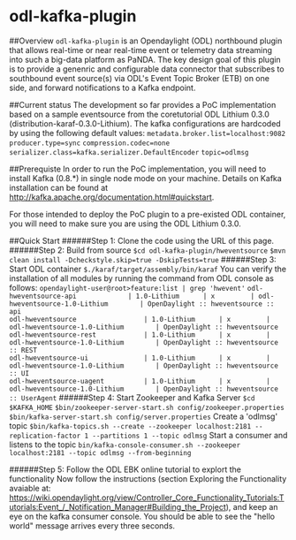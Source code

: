 # odl-kafka-plugin
##Overview
`odl-kafka-plugin` is an Opendaylight (ODL)  northbound plugin that allows real-time or near real-time event or telemetry data streaming into such a big-data platform as PaNDA. The key design goal of this plugin is to provide a genenric and configurable data connector that subscribes to southbound event source(s) via ODL's Event Topic Broker (ETB) on one side, and forward notifications to a Kafka endpoint.

##Current status
The development so far provides a PoC implementation based on a sample eventsource from the coretutorial ODL Lithium 0.3.0 (distribution-karaf-0.3.0-Lithium). The kafka configurations are hardcoded by using the following default values:
`metadata.broker.list=localhost:9082`
`producer.type=sync`
`compression.codec=none`
`serializer.class=kafka.serializer.DefaultEncoder`
`topic=odlmsg`

##Prerequiste
In order to run the PoC implementation, you will need to install Kafka (0.8.*) in single node mode on your machine. Details on Kafka installation can be found at http://kafka.apache.org/documentation.html#quickstart. 

For those intended to deploy the PoC plugin to a pre-existed ODL container, you will need to make sure you are using the ODL Lithium 0.3.0. 
     
##Quick Start
######Step 1: Clone the code using the URL of this page. 
######Step 2: Build from source
```$cd odl-kafka-plugin/hweventsource```
`$mvn clean install -Dcheckstyle.skip=true -DskipTests=true`
######Step 3: Start ODL container
`$./karaf/target/assembly/bin/karaf`
You can verify the installation of all modules by running the command from ODL console as follows:
`opendaylight-user@root>feature:list | grep 'hwevent'`
```odl-hweventsource-api             | 1.0-Lithium      | x         | odl-hweventsource-1.0-Lithium        | OpenDaylight :: hweventsource :: api```              
```odl-hweventsource                 | 1.0-Lithium      | x         | odl-hweventsource-1.0-Lithium        | OpenDaylight :: hweventsource```                     
```odl-hweventsource-rest            | 1.0-Lithium      | x         | odl-hweventsource-1.0-Lithium        | OpenDaylight :: hweventsource :: REST```             
```odl-hweventsource-ui              | 1.0-Lithium      | x         | odl-hweventsource-1.0-Lithium        | OpenDaylight :: hweventsource :: UI```               
```odl-hweventsource-uagent          | 1.0-Lithium      | x         | odl-hweventsource-1.0-Lithium        | OpenDaylight :: hweventsource :: UserAgent```
######Step 4: Start Zookeeper and Kafka Server
```$cd $KAFKA_HOME```
```$bin/zookeeper-server-start.sh config/zookeeper.properties```
```$bin/kafka-server-start.sh config/server.properties```
Create a 'odlmsg' topic
```$bin/kafka-topics.sh --create --zookeeper localhost:2181 --replication-factor 1 --partitions 1 --topic odlmsg```
Start a consumer and listens to the topic
```bin/kafka-console-consumer.sh --zookeeper localhost:2181 --topic odlmsg --from-beginning```

######Step 5: Follow the ODL EBK online tutorial to explort the functionality 
Now follow the instructions (section Exploring the Functionality avaiable at: https://wiki.opendaylight.org/view/Controller_Core_Functionality_Tutorials:Tutorials:Event_/_Notification_Manager#Building_the_Project), and keep an eye on the kafka consumer console. You should be able to see the "hello world" message arrives every three seconds. 



   


